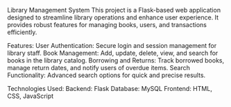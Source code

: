 Library Management System
This project is a Flask-based web application designed to streamline library operations and enhance user experience. It provides robust features for managing books, users, and transactions efficiently.

Features:
User Authentication: Secure login and session management for library staff.
Book Management: Add, update, delete, view, and search for books in the library catalog.
Borrowing and Returns: Track borrowed books, manage return dates, and notify users of overdue items.
Search Functionality: Advanced search options for quick and precise results.

Technologies Used:
Backend: Flask
Database: MySQL
Frontend: HTML, CSS, JavaScript
